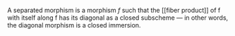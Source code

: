 A separated morphism is a morphism $f$ such that the [[fiber product]] of f with itself along f has its diagonal as a closed subscheme — in other words, the diagonal morphism is a closed immersion.
